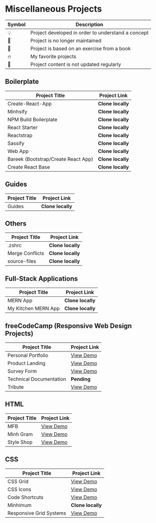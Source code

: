 # Miscellaneous Projects

| Symbol | Description                                        |
| ------ | -------------------------------------------------- |
| 💡     | Project developed in order to understand a concept |
| 📕     | Project is no longer maintained                    |
| 📝     | Project is based on an exercise from a book        |
| 🔥     | My favorite projects                               |
| 👶     | Project content is not updated regularly           |

## Boilerplate

| Project Title                       | Project Link      |
| ----------------------------------- | ----------------- |
| Create-React-App                    | **Clone locally** |
| Minhsify                            | **Clone locally** |
| NPM Build Boilerplate               | **Clone locally** |
| React Starter                       | **Clone locally** |
| Reactstrap                          | **Clone locally** |
| Sassify                             | **Clone locally** |
| Web App                             | **Clone locally** |
| Bareek (Bootstrap/Create React App) | **Clone locally** |
| Create React Base                   | **Clone locally** |

## Guides

| Project Title | Project Link      |
| ------------- | ----------------- |
| Guides        | **Clone locally** |

## Others

| Project Title   | Project Link      |
| --------------- | ----------------- |
| .zshrc          | **Clone locally** |
| Merge Conflicts | **Clone locally** |
| source-files    | **Clone locally** |

## Full-Stack Applications

| Project Title       | Project Link      |
| ------------------- | ----------------- |
| MERN App            | **Clone locally** |
| My Kitchen MERN App | **Clone locally** |

## freeCodeCamp (Responsive Web Design Projects)

| Project Title           | Project Link                                                                                   |
| ----------------------- | ---------------------------------------------------------------------------------------------- |
| Personal Portfolio      | [View Demo](https://tejkahlon.netlify.app)                                                     |
| Product Landing         | [View Demo](https://tpkahlon.github.io/miscellaneous-projects/product-landing-page/index.html) |
| Survey Form             | [View Demo](https://fccsurveyform.netlify.app)                                                 |
| Technical Documentation | **Pending**                                                                                    |
| Tribute                 | [View Demo](https://fcctributepage.netlify.app)                                                |

## HTML

| Project Title | Project Link                                     |
| ------------- | ------------------------------------------------ |
| MFB           | [View Demo](https://markhamfoodbank.netlify.app) |
| Minh Gram     | [View Demo](https://minhgram.netlify.app)        |
| Style Shop    | [View Demo](https://styleshop.netlify.app)       |

## CSS

| Project Title           | Project Link                                           |
| ----------------------- | ------------------------------------------------------ |
| CSS Grid                | [View Demo](https://cssgridlayout.netlify.app)         |
| CSS Icons               | [View Demo](https://cssshapes.netlify.app)             |
| Code Shortcuts          | [View Demo](https://jshacks.netlify.app)               |
| Minhimum                | **Clone locally**                                      |
| Responsive Grid Systems | [View Demo](https://responsivegridsystems.netlify.app) |
